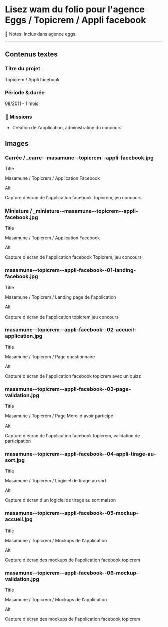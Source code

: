 # Lisez wam du folio pour l'agence Eggs / Topicrem / Appli facebook

📝 Notes: Inclus dans agence eggs.

---

## Contenus textes

### Titre du projet

Topicrem / Appli facebook

### Période & durée

08/2011 - 1 mois

### 🎯 Missions

- Création de l'application, administration du concours

## Images

### Carrée / _carre--masamune--topicrem--appli-facebook.jpg

Title

Masamune / Topicrem / Application Facebook

Alt

Capture d'écran de l'application facebook Topicrem, jeu concours

### Miniature / _miniature--masamune--topicrem--appli-facebook.jpg

Title

Masamune / Topicrem / Application Facebook

Alt

Capture d'écran de l'application facebook Topicrem, jeu concours

### masamune--topicrem--appli-facebook--01-landing-facebook.jpg

Title

Masamune / Topicrem / Landing page de l'application

Alt

Capture d'écran de l'application topicrem jeu concours

### masamune--topicrem--appli-facebook--02-accueil-application.jpg

Title

Masamune / Topicrem / Page questionnaire

Alt

Capture d'écran de l'application facebook topicrem avec un quizz

### masamune--topicrem--appli-facebook--03-page-validation.jpg

Title

Masamune / Topicrem / Page Merci d'avoir participé

Alt

Capture d'écran de l'application facebook topicrem, validation de participation

### masamune--topicrem--appli-facebook--04-appli-tirage-au-sort.jpg

Title

Masamune / Topicrem / Logiciel de tirage au sort

Alt

Capture d'écran d'un logiciel de tirage au sort maison

### masamune--topicrem--appli-facebook--05-mockup-accueil.jpg

Title

Masamune / Topicrem / Mockups de l'application

Alt

Capture d'écran des mockups de l'application facebook topicrem

### masamune--topicrem--appli-facebook--06-mockup-validation.jpg

Title

Masamune / Topicrem / Mockups de l'application

Alt

Capture d'écran des mockups de l'application facebook topicrem
